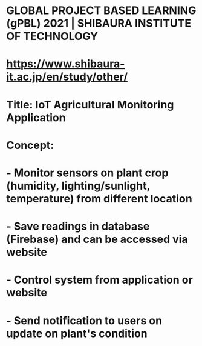# GLOBAL PROJECT BASED LEARNING (gPBL) 2021 | SHIBAURA INSTITUTE OF TECHNOLOGY
# https://www.shibaura-it.ac.jp/en/study/other/

# Title: IoT Agricultural Monitoring Application

# Concept:
# - Monitor sensors on plant crop (humidity, lighting/sunlight, temperature) from different location
# - Save readings in database (Firebase) and can be accessed via website
# - Control system from application or website
# - Send notification to users on update on plant's condition
